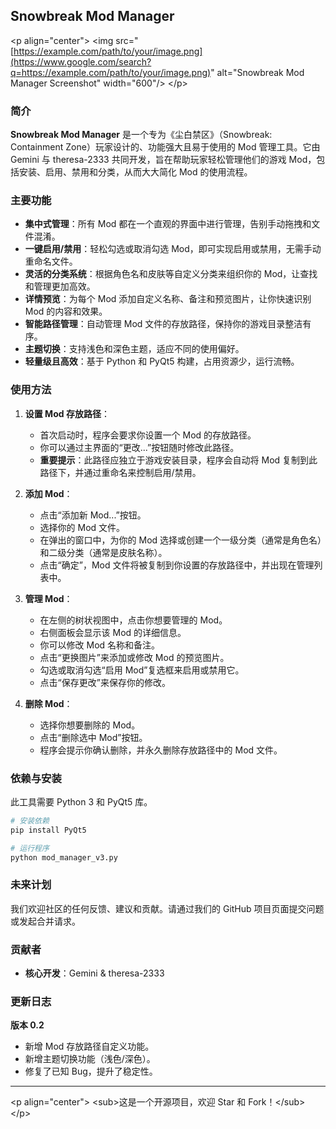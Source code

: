 ## Snowbreak Mod Manager

\<p align="center"\>
\<img src="[https://example.com/path/to/your/image.png](https://www.google.com/search?q=https://example.com/path/to/your/image.png)" alt="Snowbreak Mod Manager Screenshot" width="600"/\>
\</p\>

### 简介

**Snowbreak Mod Manager** 是一个专为《尘白禁区》（Snowbreak: Containment Zone）玩家设计的、功能强大且易于使用的 Mod 管理工具。它由 Gemini 与 theresa-2333 共同开发，旨在帮助玩家轻松管理他们的游戏 Mod，包括安装、启用、禁用和分类，从而大大简化 Mod 的使用流程。

### 主要功能

  * **集中式管理**：所有 Mod 都在一个直观的界面中进行管理，告别手动拖拽和文件混淆。
  * **一键启用/禁用**：轻松勾选或取消勾选 Mod，即可实现启用或禁用，无需手动重命名文件。
  * **灵活的分类系统**：根据角色名和皮肤等自定义分类来组织你的 Mod，让查找和管理更加高效。
  * **详情预览**：为每个 Mod 添加自定义名称、备注和预览图片，让你快速识别 Mod 的内容和效果。
  * **智能路径管理**：自动管理 Mod 文件的存放路径，保持你的游戏目录整洁有序。
  * **主题切换**：支持浅色和深色主题，适应不同的使用偏好。
  * **轻量级且高效**：基于 Python 和 PyQt5 构建，占用资源少，运行流畅。

### 使用方法

1.  **设置 Mod 存放路径**：

      * 首次启动时，程序会要求你设置一个 Mod 的存放路径。
      * 你可以通过主界面的“更改...”按钮随时修改此路径。
      * **重要提示**：此路径应独立于游戏安装目录，程序会自动将 Mod 复制到此路径下，并通过重命名来控制启用/禁用。

2.  **添加 Mod**：

      * 点击“添加新 Mod...”按钮。
      * 选择你的 Mod 文件。
      * 在弹出的窗口中，为你的 Mod 选择或创建一个一级分类（通常是角色名）和二级分类（通常是皮肤名称）。
      * 点击“确定”，Mod 文件将被复制到你设置的存放路径中，并出现在管理列表中。

3.  **管理 Mod**：

      * 在左侧的树状视图中，点击你想要管理的 Mod。
      * 右侧面板会显示该 Mod 的详细信息。
      * 你可以修改 Mod 名称和备注。
      * 点击“更换图片”来添加或修改 Mod 的预览图片。
      * 勾选或取消勾选“启用 Mod”复选框来启用或禁用它。
      * 点击“保存更改”来保存你的修改。

4.  **删除 Mod**：

      * 选择你想要删除的 Mod。
      * 点击“删除选中 Mod”按钮。
      * 程序会提示你确认删除，并永久删除存放路径中的 Mod 文件。

### 依赖与安装

此工具需要 Python 3 和 PyQt5 库。

```bash
# 安装依赖
pip install PyQt5

# 运行程序
python mod_manager_v3.py
```

### 未来计划

我们欢迎社区的任何反馈、建议和贡献。请通过我们的 GitHub 项目页面提交问题或发起合并请求。

### 贡献者

  * **核心开发**：Gemini & theresa-2333

### 更新日志

**版本 0.2**

  * 新增 Mod 存放路径自定义功能。
  * 新增主题切换功能（浅色/深色）。
  * 修复了已知 Bug，提升了稳定性。

-----

\<p align="center"\>
\<sub\>这是一个开源项目，欢迎 Star 和 Fork！\</sub\>
\</p\>
